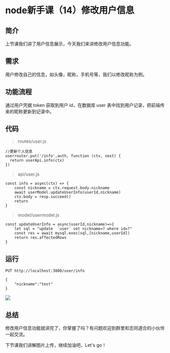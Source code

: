 # node新手课（14）修改用户信息
## 简介
上节课我们讲了用户信息展示，今天我们来讲修改用户信息功能。
## 需求
用户修改自己的信息，如头像，昵称，手机号等，我们以修改昵称为例。
## 功能流程
通过用户凭据 token 获取到用户 id，在数据库 user 表中找到用户记录，把前端传来的昵称更新到记录中。
## 代码
>routes/user.js
```
//更新个人信息
userrouter.put('/info',auth, function (ctx, next) {
  return userApi.info(ctx) 
})
```
> api/user.js
```
const info = async(ctx) => {
    const nickname = ctx.request.body.nickname
    await userModel.updateUserInfo(userId,nickname)
    ctx.body = resp.succeed()
    return
}
```
> model/usermodel.js
```
const updateUserInfo = async(userId,nickname)=>{
    let sql = "update  `user` set nickname=? where id=?"
    const res = await mysql.exec(sql,[nickname,userId]) 
    return res.affectedRows
}
```
## 运行
```
PUT http://localhost:3000/user/info

{
    "nickname":"test"
}
```
![](https://cdn.guojiang.club/Fo6qftIGMQq8uM7ANRdWs9Kskow5)

## 总结
修改用户信息功能就讲完了，你掌握了吗？有问题欢迎到群里和志同道合的小伙伴一起交流。

下节课我们讲解图片上传，继续加油吧，Let's go！
